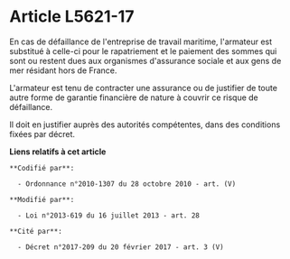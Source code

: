 # Article L5621-17

En cas de défaillance de l'entreprise de travail maritime, l'armateur est substitué à celle-ci pour le rapatriement et le
paiement des sommes qui sont ou restent dues aux organismes d'assurance sociale et aux gens de mer résidant hors de France.

L'armateur est tenu de contracter une assurance ou de justifier de toute autre forme de garantie financière de nature à
couvrir ce risque de défaillance.

Il doit en justifier auprès des autorités compétentes, dans des conditions fixées par décret.

**Liens relatifs à cet article**

	**Codifié par**:

	  - Ordonnance n°2010-1307 du 28 octobre 2010 - art. (V)

	**Modifié par**:

	  - Loi n°2013-619 du 16 juillet 2013 - art. 28

	**Cité par**:

	  - Décret n°2017-209 du 20 février 2017 - art. 3 (V)
